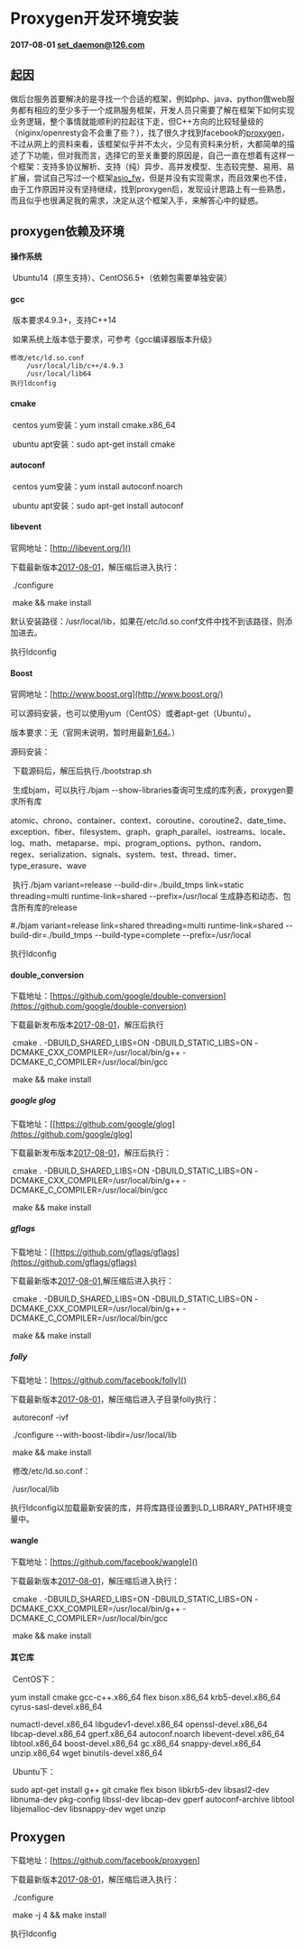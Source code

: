 # Proxygen开发环境安装

#### 2017-08-01  set_daemon@126.com



## 起因

​	做后台服务首要解决的是寻找一个合适的框架，例如php、java、python做web服务都有相应的至少多于一个成熟服务框架，开发人员只需要了解在框架下如何实现业务逻辑，整个事情就能顺利的拉起往下走，但C++方向的比较轻量级的（niginx/openresty会不会重了些？），找了很久才找到facebook的[proxygen](https://github.com/facebook/proxygen)，不过从网上的资料来看，该框架似乎并不太火，少见有资料来分析，大都简单的描述了下功能，但对我而言，选择它的至关重要的原因是，自己一直在想着有这样一个框架：支持多协议解析、支持（纯）异步、高并发模型、生态较完整、易用、易扩展，尝试自己写过一个框架[asio_fw](https://github.com/set-daemon/asio_fw)，但是并没有实现需求，而且效果也不佳，由于工作原因并没有坚持继续，找到proxygen后，发现设计思路上有一些熟悉，而且似乎也很满足我的需求，决定从这个框架入手，来解答心中的疑惑。



## proxygen依赖及环境

#### 操作系统

​	Ubuntu14（原生支持）、CentOS6.5+（依赖包需要单独安装）

#### gcc

​	版本要求4.9.3+，支持C++14

​	如果系统上版本低于要求，可参考《gcc编译器版本升级》

	修改/etc/ld.so.conf
		/usr/local/lib/c++/4.9.3
		/usr/local/lib64
	执行ldconfig


#### cmake

​	centos yum安装：yum install cmake.x86_64 

​	ubuntu apt安装：sudo apt-get install cmake



#### autoconf

​	centos yum安装：yum install autoconf.noarch

​	ubuntu apt安装：sudo apt-get install autoconf



#### libevent

官网地址：[http://libevent.org/]()

下载最新版本[2017-08-01](https://github.com/libevent/libevent/releases/download/release-2.1.8-stable/libevent-2.1.8-stable.tar.gz)，解压缩后进入执行：

​	./configure

​	make && make install

默认安装路径：/usr/local/lib，如果在/etc/ld.so.conf文件中找不到该路径，则添加进去。

执行ldconfig



#### Boost

官网地址：[http://www.boost.org](http://www.boost.org/)

可以源码安装，也可以使用yum（CentOS）或者apt-get（Ubuntu）。

版本要求：无（官网未说明，暂时用最新[1.64](https://dl.bintray.com/boostorg/release/1.64.0/source/boost_1_64_0.tar.bz2)。）

源码安装：

​	下载源码后，解压后执行./bootstrap.sh

​	生成bjam，可以执行./bjam --show-libraries查询可生成的库列表，proxygen要求所有库

​		atomic、chrono、container、context、coroutine、coroutine2、date_time、exception、fiber、filesystem、graph、graph_parallel、iostreams、locale、log、math、metaparse、mpi、program_options、python、random、regex、serialization、signals、system、test、thread、timer、type_erasure、wave

​	执行./bjam variant=release --build-dir=./build_tmps link=static threading=multi runtime-link=shared --prefix=/usr/local 生成静态和动态、包含所有库的release

#./bjam variant=release link=shared threading=multi runtime-link=shared --build-dir=./build_tmps --build-type=complete --prefix=/usr/local

执行ldconfig



#### double_conversion

下载地址：[https://github.com/google/double-conversion](https://github.com/google/double-conversion)

下载最新发布版本[2017-08-01](https://github.com/google/double-conversion/archive/v2.0.1.tar.gz)，解压后执行

​	cmake . -DBUILD_SHARED_LIBS=ON -DBUILD_STATIC_LIBS=ON -DCMAKE_CXX_COMPILER=/usr/local/bin/g++ -DCMAKE_C_COMPILER=/usr/local/bin/gcc

​	make && make install



##### google glog

下载地址：[[https://github.com/google/glog](https://github.com/google/glog]

下载最新发布版本[2017-08-01](https://github.com/google/glog/archive/v0.3.5.tar.gz)，解压后执行：

​	cmake . -DBUILD_SHARED_LIBS=ON -DBUILD_STATIC_LIBS=ON -DCMAKE_CXX_COMPILER=/usr/local/bin/g++ -DCMAKE_C_COMPILER=/usr/local/bin/gcc

​	make && make install



##### gflags

下载地址：[[https://github.com/gflags/gflags](https://github.com/gflags/gflags)

下载最新版本[2017-08-01](https://github.com/gflags/gflags/archive/v2.2.1.tar.gz),解压缩后进入执行：

​	cmake . -DBUILD_SHARED_LIBS=ON -DBUILD_STATIC_LIBS=ON -DCMAKE_CXX_COMPILER=/usr/local/bin/g++ -DCMAKE_C_COMPILER=/usr/local/bin/gcc

​	make && make install



##### folly

下载地址：[https://github.com/facebook/folly]()

下载最新版本[2017-08-01](https://github.com/facebook/folly/archive/v2017.07.31.00.tar.gz)，解压缩后进入子目录folly执行：

​	autoreconf -ivf

​	./configure --with-boost-libdir=/usr/local/lib

​	make && make install

​	修改/etc/ld.so.conf：

​		/usr/local/lib

​	执行ldconfig以加载最新安装的库，并将库路径设置到LD_LIBRARY_PATH环境变量中。



#### wangle

下载地址：[https://github.com/facebook/wangle]()

下载最新版本[2017-08-01](https://github.com/facebook/wangle/archive/v2017.07.24.00.tar.gz)，解压缩后进入执行：

​	cmake . -DBUILD_SHARED_LIBS=ON -DBUILD_STATIC_LIBS=ON -DCMAKE_CXX_COMPILER=/usr/local/bin/g++ -DCMAKE_C_COMPILER=/usr/local/bin/gcc

​	make && make install



#### 其它库

​	CentOS下：

yum install cmake gcc-c++.x86_64 flex bison.x86_64 krb5-devel.x86_64 cyrus-sasl-devel.x86_64 

numactl-devel.x86_64 libgudev1-devel.x86_64 openssl-devel.x86_64 libcap-devel.x86_64 gperf.x86_64 autoconf.noarch libevent-devel.x86_64 libtool.x86_64 boost-devel.x86_64 gc.x86_64 snappy-devel.x86_64 unzip.x86_64 wget binutils-devel.x86_64

​	Ubuntu下：

sudo apt-get install g++ git cmake flex bison libkrb5-dev libsasl2-dev libnuma-dev pkg-config libssl-dev libcap-dev gperf autoconf-archive libtool libjemalloc-dev libsnappy-dev wget unzip



## Proxygen

下载地址：[[https://](https://github.com/facebook/proxygen)[github.com/facebook/proxygen](https://github.com/facebook/proxygen)]

下载最新版本[2017-08-01](https://github.com/facebook/proxygen/archive/v2017.07.31.00.tar.gz)，解压缩后进入执行：

​	./configure

​	make -j 4 && make install



执行ldconfig

